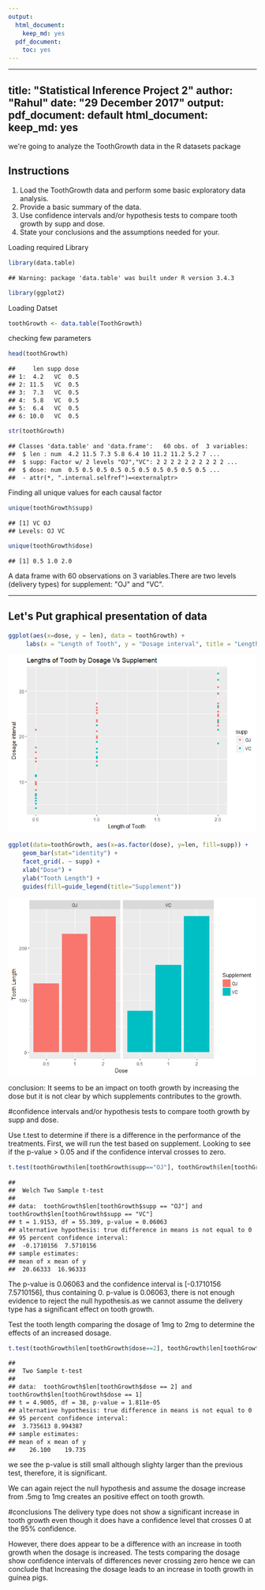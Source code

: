 ```yaml
---
output:
  html_document: 
    keep_md: yes
  pdf_document: 
    toc: yes
---
```

---
title: "Statistical Inference Project 2"
author: "Rahul"
date: "29 December 2017"
output:
  pdf_document: default
  html_document:
    keep_md: yes
----------------------------------------------------------------------------------
we're going to analyze the ToothGrowth data in the R datasets package

Instructions
----------------------------------------------------------------------------------

1) Load the ToothGrowth data and perform some basic exploratory data analysis.
2) Provide a basic summary of the data.
3) Use confidence intervals and/or hypothesis tests to compare tooth growth by supp and dose.
4) State your conclusions and the assumptions needed for your.

Loading required Library

```r
library(data.table)
```

```
## Warning: package 'data.table' was built under R version 3.4.3
```

```r
library(ggplot2)
```

Loading Datset

```r
toothGrowth <- data.table(ToothGrowth)
```

checking few parameters

```r
head(toothGrowth)
```

```
##     len supp dose
## 1:  4.2   VC  0.5
## 2: 11.5   VC  0.5
## 3:  7.3   VC  0.5
## 4:  5.8   VC  0.5
## 5:  6.4   VC  0.5
## 6: 10.0   VC  0.5
```

```r
str(toothGrowth)
```

```
## Classes 'data.table' and 'data.frame':	60 obs. of  3 variables:
##  $ len : num  4.2 11.5 7.3 5.8 6.4 10 11.2 11.2 5.2 7 ...
##  $ supp: Factor w/ 2 levels "OJ","VC": 2 2 2 2 2 2 2 2 2 2 ...
##  $ dose: num  0.5 0.5 0.5 0.5 0.5 0.5 0.5 0.5 0.5 0.5 ...
##  - attr(*, ".internal.selfref")=<externalptr>
```

Finding all unique values for each causal factor

```r
unique(toothGrowth$supp)
```

```
## [1] VC OJ
## Levels: OJ VC
```

```r
unique(toothGrowth$dose)
```

```
## [1] 0.5 1.0 2.0
```

A data frame with 60 observations on 3 variables.There are two levels (delivery types) for supplement: "OJ" and "VC".

------------------------------------------------
Let's Put graphical presentation of data
--------------------------------------------------


```r
ggplot(aes(x=dose, y = len), data = toothGrowth) + 
     labs(x = "Length of Tooth", y = "Dosage interval", title = "Lengths of Tooth by Dosage Vs Supplement")         +geom_point(aes(color = supp))
```

![](Basic_inferential_data_analysis_files/figure-html/unnamed-chunk-5-1.png)<!-- -->



```r
ggplot(data=toothGrowth, aes(x=as.factor(dose), y=len, fill=supp)) +
    geom_bar(stat="identity") +
    facet_grid(. ~ supp) +
    xlab("Dose") +
    ylab("Tooth Length") +
    guides(fill=guide_legend(title="Supplement"))
```

![](Basic_inferential_data_analysis_files/figure-html/unnamed-chunk-6-1.png)<!-- -->

conclusion: It seems to be an impact on tooth growth by increasing the dose but it is not clear by which supplements contributes to the growth.

#confidence intervals and/or hypothesis tests to compare tooth growth by supp and dose.

Use t.test to determine if there is a difference in the performance of the treatments. First, we will run the test based on supplement. Looking to see if the p-value > 0.05 and if the confidence interval crosses to zero.


```r
t.test(toothGrowth$len[toothGrowth$supp=="OJ"], toothGrowth$len[toothGrowth$supp=="VC"], paired = FALSE, var.equal = FALSE)
```

```
## 
## 	Welch Two Sample t-test
## 
## data:  toothGrowth$len[toothGrowth$supp == "OJ"] and toothGrowth$len[toothGrowth$supp == "VC"]
## t = 1.9153, df = 55.309, p-value = 0.06063
## alternative hypothesis: true difference in means is not equal to 0
## 95 percent confidence interval:
##  -0.1710156  7.5710156
## sample estimates:
## mean of x mean of y 
##  20.66333  16.96333
```

The p-value is 0.06063 and the confidence interval is [-0.1710156 7.5710156], thus containing 0.
p-value is 0.06063, there is not enough evidence to reject the null hypothesis.as we
cannot assume the delivery type has a significant effect on tooth growth.

Test the tooth length comparing the dosage of 1mg to 2mg to determine the effects of an increased dosage.

```r
t.test(toothGrowth$len[toothGrowth$dose==2], toothGrowth$len[toothGrowth$dose==1], paired = FALSE, var.equal = TRUE)
```

```
## 
## 	Two Sample t-test
## 
## data:  toothGrowth$len[toothGrowth$dose == 2] and toothGrowth$len[toothGrowth$dose == 1]
## t = 4.9005, df = 38, p-value = 1.811e-05
## alternative hypothesis: true difference in means is not equal to 0
## 95 percent confidence interval:
##  3.735613 8.994387
## sample estimates:
## mean of x mean of y 
##    26.100    19.735
```

we see the p-value is still small although slighty larger than the previous test, therefore, it is significant.

We can again reject the null hypothesis and assume the dosage increase from .5mg to 1mg creates an positive effect on tooth growth.

#conclusions
The delivery type does not show a significant increase in tooth growth even though it does have a confidence level that crosses 0 at the 95% confidence.

However, there does appear to be a difference with an increase in tooth growth when the dosage is increased. The tests comparing the dosage show confidence intervals of differences never crossing zero
hence we can conclude that Increasing the dosage leads to an increase in tooth growth in guinea pigs.

